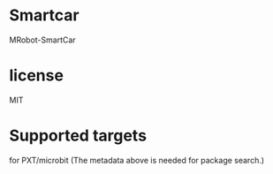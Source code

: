 # Smartcar
MRobot-SmartCar
# license
MIT
# Supported targets
for PXT/microbit (The metadata above is needed for package search.)
